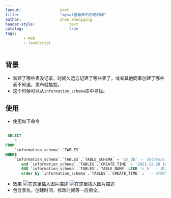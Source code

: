 ```yaml
---
layout:					post
title:					"mysql查看表的创建时间"
author:					Zhou Zhongqing
header-style:				text
catalog:					true
tags:
		- Web
		- JavaScript
---
```

 ## 背景
 -  新建了哪些表没记录，时间久远忘记建了哪些表了，或者其他同事创建了哪些表不知道，发布就尴尬。
 - 这个时候可以从`information_schema`库中寻找。

## 使用
- 使用如下命令

```SQL
 
 SELECT 
    *
FROM
    `information_schema`.`TABLES`
WHERE
    `information_schema`.`TABLES`.`TABLE_SCHEMA` = 'xx_db' -- database
       and `information_schema`.`TABLES`.`CREATE_TIME` > '2021-12-20 14:36:01'  -- 从这里开始
       AND `information_schema`.`TABLES`.`TABLE_NAME` LIKE 'c_%' -- 表名c_开头
       order by `information_schema`.`TABLES`.`CREATE_TIME` ;  -- 创建时间正序
```
- 效果
![在这里插入图片描述](https://i-blog.csdnimg.cn/blog_migrate/1c4b6285e6208ed7d1cfdab6323164ba.png)
![在这里插入图片描述](https://i-blog.csdnimg.cn/blog_migrate/5c7a44c01b6a798fb8abe8398433ef4c.png)
- 包含表名，创建时间，修改时间等一应俱全。